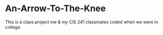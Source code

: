 # An-Arrow-To-The-Knee
This is a class project me &amp; my CIS 241 classmates coded when we were in college. 
